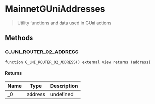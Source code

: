 # MainnetGUniAddresses



> Utility functions and data used in GUni actions





## Methods

### G_UNI_ROUTER_02_ADDRESS

```solidity
function G_UNI_ROUTER_02_ADDRESS() external view returns (address)
```






#### Returns

| Name | Type | Description |
|---|---|---|
| _0 | address | undefined




